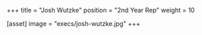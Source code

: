 +++
title = "Josh Wutzke"
position = "2nd Year Rep"
weight = 10

[asset]
image = "execs/josh-wutzke.jpg"
+++
